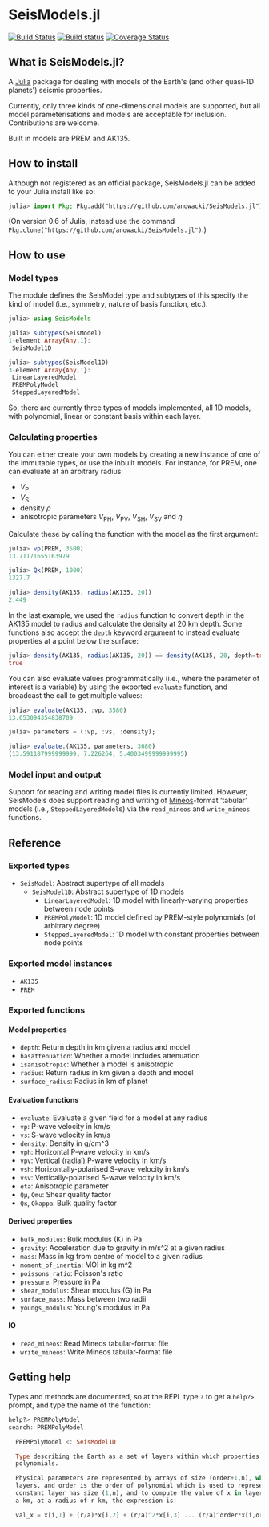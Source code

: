 # SeisModels.jl

[![Build Status](https://travis-ci.org/anowacki/SeisModels.jl.svg?branch=master)](https://travis-ci.org/anowacki/SeisModels.jl)
[![Build status](https://ci.appveyor.com/api/projects/status/x74sjgeor8segcmc?svg=true)](https://ci.appveyor.com/project/AndyNowacki/earthmodels-jl)
[![Coverage Status](https://coveralls.io/repos/github/anowacki/SeisModels.jl/badge.svg?branch=master)](https://coveralls.io/github/anowacki/SeisModels.jl?branch=master)


## What is SeisModels.jl?
A [Julia](http://julialang.org) package for dealing with models of the Earth's
(and other quasi-1D planets') seismic properties.

Currently, only three kinds of one-dimensional models are supported, but all model
parameterisations and models are acceptable for inclusion.  Contributions
are welcome.

Built in models are PREM and AK135.


## How to install
Although not registered as an official package, SeisModels.jl can be added to your
Julia install like so:

```julia
julia> import Pkg; Pkg.add("https://github.com/anowacki/SeisModels.jl")
```

(On version 0.6 of Julia, instead use the command `Pkg.clone("https://github.com/anowacki/SeisModels.jl")`.)


## How to use
### Model types
The module defines the SeisModel type and subtypes of this specify the kind of
model (i.e., symmetry, nature of basis function, etc.).

```julia
julia> using SeisModels

julia> subtypes(SeisModel)
1-element Array{Any,1}:
 SeisModel1D

julia> subtypes(SeisModel1D)
3-element Array{Any,1}:
 LinearLayeredModel
 PREMPolyModel
 SteppedLayeredModel
```

So, there are currently three types of models implemented, all 1D models, with
polynomial, linear or constant basis within each layer.

### Calculating properties

You can either create your own models by creating a new instance of one of the
immutable types, or use the inbuilt models.  For instance, for PREM, one can
evaluate at an arbitrary radius:

* *V*<sub>P</sub>
* *V*<sub>S</sub>
* density *&rho;*
* anisotropic parameters *V*<sub>PH</sub>, *V*<sub>PV</sub>, *V*<sub>SH</sub>,
  *V*<sub>SV</sub> and *&eta;*
  
Calculate these by calling the function with the model as the first argument:

```julia
julia> vp(PREM, 3500)
13.71171655163979

julia> Qκ(PREM, 1000)
1327.7

julia> density(AK135, radius(AK135, 20))
2.449
```

In the last example, we used the `radius` function to convert depth in the AK135 model
to radius and calculate the density at 20 km depth.  Some functions also accept the
`depth` keyword argument to instead evaluate properties at a point below the surface:

```julia
julia> density(AK135, radius(AK135, 20)) == density(AK135, 20, depth=true)
true
```

You can also evaluate values programmatically (i.e., where the parameter of
interest is a variable) by using the exported `evaluate` function, and broadcast
the call to get multiple values:

```julia
julia> evaluate(AK135, :vp, 3580)
13.653094354838709

julia> parameters = (:vp, :vs, :density);

julia> evaluate.(AK135, parameters, 3680)
(13.591187999999999, 7.226264, 5.4003499999999995)
```

### Model input and output
Support for reading and writing model files is currently limited.  However, SeisModels
does support reading and writing of
[Mineos](https://geodynamics.org/cig/software/mineos/)-format &lsquo;tabular&rsquo; models
(i.e., `SteppedLayeredModel`s) via the `read_mineos` and `write_mineos` functions.


## Reference
### Exported types
- `SeisModel`: Abstract supertype of all models
  - `SeisModel1D`: Abstract supertype of 1D models
    - `LinearLayeredModel`: 1D model with linearly-varying properties between node points
    - `PREMPolyModel`: 1D model defined by PREM-style polynomials (of arbitrary degree)
    - `SteppedLayeredModel`: 1D model with constant properties between node points

### Exported model instances
- `AK135`
- `PREM`

### Exported functions
#### Model properties
- `depth`: Return depth in km given a radius and model
- `hasattenuation`: Whether a model includes attenuation
- `isanisotropic`: Whether a model is anisotropic
- `radius`: Return radius in km given a depth and model
- `surface_radius`: Radius in km of planet

#### Evaluation functions
- `evaluate`: Evaluate a given field for a model at any radius
- `vp`: P-wave velocity in km/s
- `vs`: S-wave velocity in km/s
- `density`: Density in g/cm^3
- `vph`: Horizontal P-wave velocity in km/s
- `vpv`: Vertical (radial) P-wave velocity in km/s
- `vsh`: Horizontally-polarised S-wave velocity in km/s
- `vsv`: Vertically-polarised S-wave velocity in km/s
- `eta`: Anisotropic parameter
- `Qμ`, `Qmu`: Shear quality factor
- `Qκ`, `Qkappa`: Bulk quality factor

#### Derived properties
- `bulk_modulus`: Bulk modulus (K) in Pa
- `gravity`: Acceleration due to gravity in m/s^2 at a given radius
- `mass`: Mass in kg from centre of model to a given radius
- `moment_of_inertia`: MOI in kg m^2
- `poissons_ratio`: Poisson's ratio
- `pressure`: Pressure in Pa
- `shear_modulus`: Shear modulus (G) in Pa
- `surface_mass`: Mass between two radii
- `youngs_modulus`: Young's modulus in Pa

#### IO
- `read_mineos`: Read Mineos tabular-format file
- `write_mineos`: Write Mineos tabular-format file


## Getting help
Types and methods are documented, so at the REPL type `?` to get a `help?>`
prompt, and type the name of the function:

```julia
help?> PREMPolyModel
search: PREMPolyModel

  PREMPolyModel <: SeisModel1D

  Type describing the Earth as a set of layers within which properties vary according to a set of
  polynomials.

  Physical parameters are represented by arrays of size (order+1,n), where n is the number of
  layers, and order is the order of polynomial which is used to represent the parameter. Hence a
  constant layer has size (1,n), and to compute the value of x in layer i, for an Earth radius of
  a km, at a radius of r km, the expression is:

  val_x = x[i,1] + (r/a)*x[i,2] + (r/a)^2*x[i,3] ... (r/a)^order*x[i,order+1]

```
